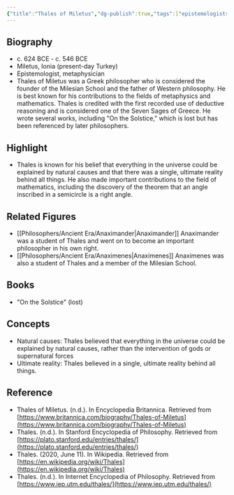 ```yaml
---
{"title":"Thales of Miletus","dg-publish":true,"tags":["epistemologists","metaphysicians","1-10th","ancient-era","Greek","figures"],"born-date":"c. 624 BCE","keywords":"Thales of Miletus, philosopher, classical Greece, metaphysics, mathematics","aliases":"father of Western philosophy, founder of the Milesian School","permalink":"/philosophers/ancient-era/thales-of-miletus/","dgPassFrontmatter":true}
---
```


## Biography

-   c. 624 BCE - c. 546 BCE
-   Miletus, Ionia (present-day Turkey)
-   Epistemologist, metaphysician
-   Thales of Miletus was a Greek philosopher who is considered the founder of the Milesian School and the father of Western philosophy. He is best known for his contributions to the fields of metaphysics and mathematics. Thales is credited with the first recorded use of deductive reasoning and is considered one of the Seven Sages of Greece. He wrote several works, including "On the Solstice," which is lost but has been referenced by later philosophers.

## Highlight

-   Thales is known for his belief that everything in the universe could be explained by natural causes and that there was a single, ultimate reality behind all things. He also made important contributions to the field of mathematics, including the discovery of the theorem that an angle inscribed in a semicircle is a right angle.

## Related Figures

-   [[Philosophers/Ancient Era/Anaximander\|Anaximander]] Anaximander was a student of Thales and went on to become an important philosopher in his own right.
-   [[Philosophers/Ancient Era/Anaximenes\|Anaximenes]] Anaximenes was also a student of Thales and a member of the Milesian School.

## Books

-   "On the Solstice" (lost)

## Concepts

-   Natural causes: Thales believed that everything in the universe could be explained by natural causes, rather than the intervention of gods or supernatural forces
-    Ultimate reality: Thales believed in a single, ultimate reality behind all things.

## Reference

-   Thales of Miletus. (n.d.). In Encyclopedia Britannica. Retrieved from [https://www.britannica.com/biography/Thales-of-Miletus](https://www.britannica.com/biography/Thales-of-Miletus)
-   Thales. (n.d.). In Stanford Encyclopedia of Philosophy. Retrieved from [https://plato.stanford.edu/entries/thales/](https://plato.stanford.edu/entries/thales/)
-   Thales. (2020, June 11). In Wikipedia. Retrieved from [https://en.wikipedia.org/wiki/Thales](https://en.wikipedia.org/wiki/Thales)
-   Thales. (n.d.). In Internet Encyclopedia of Philosophy. Retrieved from [https://www.iep.utm.edu/thales/](https://www.iep.utm.edu/thales/)